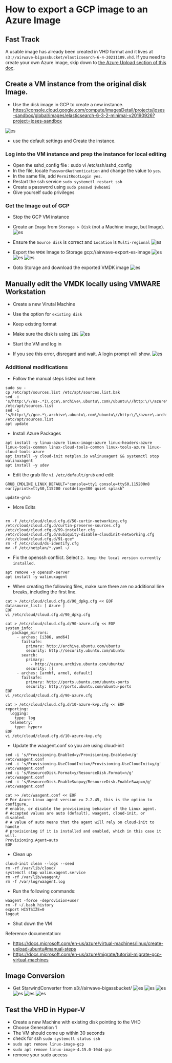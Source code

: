 # How to export a GCP image to an Azure Image

## Fast Track
A usable image has already been created in VHD format and it lives at `s3://airwave-bigassbucket/elasticsearch-6-4-20211109.vhd`. If you need to create your own Azure image, skip down to [the Azure Upload section of this doc](#upload-to-azure-and-prep-it-for-usage).

## Create a VM instance from the original disk Image. 
* Use the disk image in GCP to create a new instance. 
https://console.cloud.google.com/compute/imagesDetail/projects/joses-sandbox/global/images/elasticsearch-6-3-2-minimal-v20190926?project=joses-sandbox

![es](./assets/es-01.png)
* use the default settings and Create the instance. 

### Log into the VM instance and prep the instance for local editing

* Open the sshd_config file : sudo vi /etc/ssh/sshd_config
* In the file, locate `PasswordAuthentication` and change the value to `yes`.
* In the same file, add `PermitRootLogin yes`.
* Restart the ssh service `sudo systemctl restart ssh`
* Create a password using `sudo passwd $whoami`
* Give yourself sudo privileges

### Get the Image out of GCP
* Stop the GCP VM instance

* Create an `Image` from `Storage > Disk` (not a Machine image, but Image). 
![es](./assets/es-02.png)

* Ensure the `Source disk` is correct and `Location` is `Multi-regional`
![es](./assets/es-03.png)

* Export the `VMDK` Image to Storage gcp://airwave-export-es-image 
![es](./assets/es-04.png)
![es](./assets/es-05.png)
![es](./assets/es-06.png)

* Goto Storage and download the exported VMDK image
![es](./assets/es-07.png)

## Manually edit the VMDK locally using VMWARE Workstation
* Create a new Virutal Machine
* Use the option for `existing disk` 
* Keep existing format
* Make sure the disk is using `IDE`
![es](./assets/es-08.png)
* Start the VM and log in

* If you see this error, disregard and wait. A login prompt will show. 
![es](./assets/es-09.png)


### Additional modifications
* Follow the manual steps listed out here:

```
sudo su - 
cp /etc/apt/sources.list /etc/apt/sources.list.bak
sed -i 's/http:\/\/us-.*1\.gce\.archive\.ubuntu\.com\/ubuntu\//http:\/\/azure\.archive\.ubuntu\.com\/ubuntu\//g' /etc/apt/sources.list
sed -i 's/http:\/\/gce.*\.archive\.ubuntu\.com\/ubuntu\//http:\/\/azure\.archive\.ubuntu\.com\/ubuntu\//g' /etc/apt/sources.list
apt update
```

* Install Azure Packages
```
apt install -y linux-azure linux-image-azure linux-headers-azure linux-tools-common linux-cloud-tools-common linux-tools-azure linux-cloud-tools-azure
apt install -y cloud-init netplan.io walinuxagent && systemctl stop walinuxagent
apt install -y udev
```
* Edit the grub file `vi /etc/default/grub` and edit:

```
GRUB_CMDLINE_LINUX_DEFAULT="console=tty1 console=ttyS0,115200n8 earlyprintk=ttyS0,115200 rootdelay=300 quiet splash"
```
```
update-grub
```
* More Edits
```

rm -f /etc/cloud/cloud.cfg.d/50-curtin-networking.cfg /etc/cloud/cloud.cfg.d/curtin-preserve-sources.cfg /etc/cloud/cloud.cfg.d/99-installer.cfg /etc/cloud/cloud.cfg.d/subiquity-disable-cloudinit-networking.cfg /etc/cloud/cloud.cfg.d/91-gce*
rm -f /etc/cloud/ds-identify.cfg
mv -f /etc/netplan/*.yaml ~/

```
* Fix the openssh conflict. Select `2. keep the local version currently installed`. 

```
apt remove -y openssh-server
apt install -y walinuxagent
```

* When creating the following files, make sure there are no additional line breaks, including the first line. 
```
cat > /etc/cloud/cloud.cfg.d/90_dpkg.cfg << EOF
datasource_list: [ Azure ]
EOF
vi /etc/cloud/cloud.cfg.d/90_dpkg.cfg
```
```
cat > /etc/cloud/cloud.cfg.d/90-azure.cfg << EOF
system_info:
   package_mirrors:
     - arches: [i386, amd64]
       failsafe:
         primary: http://archive.ubuntu.com/ubuntu
         security: http://security.ubuntu.com/ubuntu
       search:
         primary:
           - http://azure.archive.ubuntu.com/ubuntu/
         security: []
     - arches: [armhf, armel, default]
       failsafe:
         primary: http://ports.ubuntu.com/ubuntu-ports
         security: http://ports.ubuntu.com/ubuntu-ports
EOF
vi /etc/cloud/cloud.cfg.d/90-azure.cfg
```
```
cat > /etc/cloud/cloud.cfg.d/10-azure-kvp.cfg << EOF
reporting:
  logging:
    type: log
  telemetry:
    type: hyperv
EOF
vi /etc/cloud/cloud.cfg.d/10-azure-kvp.cfg
```
* Update the waagent.conf so you are using cloud-init
```
sed -i 's/Provisioning.Enabled=y/Provisioning.Enabled=n/g' /etc/waagent.conf
sed -i 's/Provisioning.UseCloudInit=n/Provisioning.UseCloudInit=y/g' /etc/waagent.conf
sed -i 's/ResourceDisk.Format=y/ResourceDisk.Format=n/g' /etc/waagent.conf
sed -i 's/ResourceDisk.EnableSwap=y/ResourceDisk.EnableSwap=n/g' /etc/waagent.conf

cat >> /etc/waagent.conf << EOF
# For Azure Linux agent version >= 2.2.45, this is the option to configure,
# enable, or disable the provisioning behavior of the Linux agent.
# Accepted values are auto (default), waagent, cloud-init, or disabled.
# A value of auto means that the agent will rely on cloud-init to handle
# provisioning if it is installed and enabled, which in this case it will.
Provisioning.Agent=auto
EOF
```

* Clean up
```
cloud-init clean --logs --seed
rm -rf /var/lib/cloud/
systemctl stop walinuxagent.service
rm -rf /var/lib/waagent/
rm -f /var/log/waagent.log
```

* Run the following commands: 
```
waagent -force -deprovision+user
rm -f ~/.bash_history
export HISTSIZE=0
logout
```

* Shut down the VM

Reference documentation: 
* https://docs.microsoft.com/en-us/azure/virtual-machines/linux/create-upload-ubuntu#manual-steps
* https://docs.microsoft.com/en-us/azure/migrate/tutorial-migrate-gcp-virtual-machines



## Image Conversion
* Get StarwindConverter from s3://airwave-bigassbucket/
![es](./assets/es-10.png)
![es](./assets/es-11.png)
![es](./assets/es-12.png)
![es](./assets/es-13.png)
![es](./assets/es-14.png)
![es](./assets/es-15.png)

## Test the VHD in Hyper-V
* Create a new Machine with existing disk pointing to the VHD
* Choose Generation 1
* The VM should come up within 30 seconds
* check for ssh `sudo systemctl status ssh`
* `sudo apt remove linux-image-gcp`
* `sudo apt remove linux-image-4.15.0-1044-gcp`
* remove your sudo access

